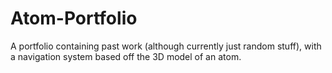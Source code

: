 # Atom-Portfolio
A portfolio containing past work (although currently just random stuff), with a navigation system based off the 3D model of an atom.
